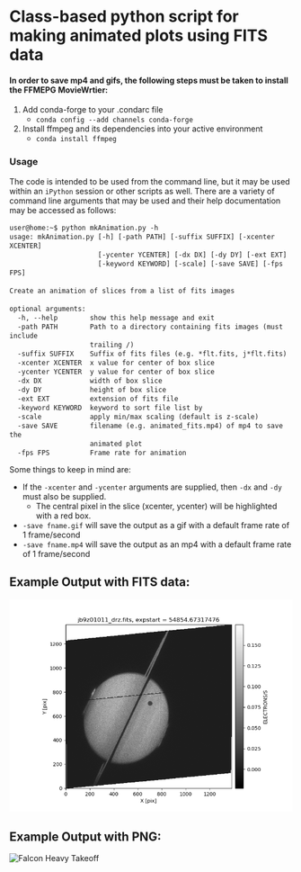 # Class-based python script for making animated plots using FITS data
####  In order to save mp4 and gifs, the following steps must be taken to install the FFMEPG MovieWrtier:
   1) Add conda-forge to your .condarc file
        - `conda config --add channels conda-forge`
   2) Install ffmpeg and its dependencies into your active environment 
        - `conda install ffmpeg`
### Usage
The code is intended to be used from the command line, but it may be used within an `iPython` session or other scripts as well. 
There are a variety of command line arguments that may be used and their help documentation may be accessed as follows:
```console
user@home:~$ python mkAnimation.py -h
usage: mkAnimation.py [-h] [-path PATH] [-suffix SUFFIX] [-xcenter XCENTER]
                      [-ycenter YCENTER] [-dx DX] [-dy DY] [-ext EXT]
                      [-keyword KEYWORD] [-scale] [-save SAVE] [-fps FPS]

Create an animation of slices from a list of fits images

optional arguments:
  -h, --help        show this help message and exit
  -path PATH        Path to a directory containing fits images (must include
                    trailing /)
  -suffix SUFFIX    Suffix of fits files (e.g. *flt.fits, j*flt.fits)
  -xcenter XCENTER  x value for center of box slice
  -ycenter YCENTER  y value for center of box slice
  -dx DX            width of box slice
  -dy DY            height of box slice
  -ext EXT          extension of fits file
  -keyword KEYWORD  keyword to sort file list by
  -scale            apply min/max scaling (default is z-scale)
  -save SAVE        filename (e.g. animated_fits.mp4) of mp4 to save the
                    animated plot
  -fps FPS          Frame rate for animation
```
Some things to keep in mind are:
- If the `-xcenter` and `-ycenter` arguments are supplied, then `-dx` and `-dy` must also be supplied.
   - The central pixel in the slice (xcenter, ycenter) will be highlighted with a red box.
- `-save fname.gif` will save the output as a gif with a default frame rate of 1 frame/second
- `-save fname.mp4` will save the output as an mp4 with a default frame rate of 1 frame/second

## Example Output with FITS data:
![](https://github.com/nmiles2718/animated_fits/blob/master/saturn_transit1.gif "Titan Transiting Saturn")
## Example Output with PNG:
![](https://github.com/nmiles2718/animated_fits/blob/master/FalconHeavyTakeOff.gif "Falcon Heavy Takeoff")

